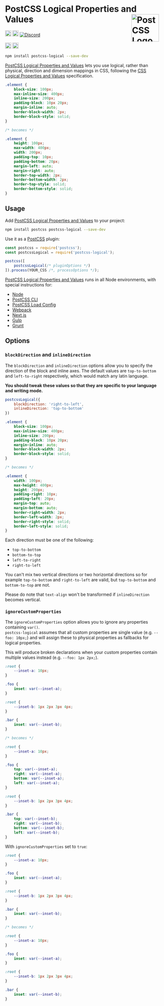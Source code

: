 # PostCSS Logical Properties and Values [<img src="https://postcss.github.io/postcss/logo.svg" alt="PostCSS Logo" width="90" height="90" align="right">][PostCSS]

[<img alt="npm version" src="https://img.shields.io/npm/v/postcss-logical.svg" height="20">][npm-url] [<img alt="Build Status" src="https://github.com/csstools/postcss-plugins/actions/workflows/test.yml/badge.svg?branch=main" height="20">][cli-url] [<img alt="Discord" src="https://shields.io/badge/Discord-5865F2?logo=discord&logoColor=white">][discord]<br><br>[<img alt="Baseline Status" src="https://cssdb.org/images/badges-baseline/logical-properties-and-values.svg" height="20">][css-url] [<img alt="CSS Standard Status" src="https://cssdb.org/images/badges/logical-properties-and-values.svg" height="20">][css-url] 

```bash
npm install postcss-logical --save-dev
```

[PostCSS Logical Properties and Values]  lets you use logical, rather than physical, direction and dimension mappings in CSS, following the [CSS Logical Properties and Values] specification.

```css
.element {
	block-size: 100px;
	max-inline-size: 400px;
	inline-size: 200px;
	padding-block: 10px 20px;
	margin-inline: auto;
	border-block-width: 2px;
	border-block-style: solid;
}

/* becomes */

.element {
	height: 100px;
	max-width: 400px;
	width: 200px;
	padding-top: 10px;
	padding-bottom: 20px;
	margin-left: auto;
	margin-right: auto;
	border-top-width: 2px;
	border-bottom-width: 2px;
	border-top-style: solid;
	border-bottom-style: solid;
}
```

## Usage

Add [PostCSS Logical Properties and Values] to your project:

```bash
npm install postcss postcss-logical --save-dev
```

Use it as a [PostCSS] plugin:

```js
const postcss = require('postcss');
const postcssLogical = require('postcss-logical');

postcss([
	postcssLogical(/* pluginOptions */)
]).process(YOUR_CSS /*, processOptions */);
```

[PostCSS Logical Properties and Values] runs in all Node environments, with special
instructions for:

- [Node](INSTALL.md#node)
- [PostCSS CLI](INSTALL.md#postcss-cli)
- [PostCSS Load Config](INSTALL.md#postcss-load-config)
- [Webpack](INSTALL.md#webpack)
- [Next.js](INSTALL.md#nextjs)
- [Gulp](INSTALL.md#gulp)
- [Grunt](INSTALL.md#grunt)

## Options

### `blockDirection` and `inlineDirection`

The `blockDirection` and `inlineDirection` options allow you to specify the direction of the block and inline axes. The default values are `top-to-bottom` and `left-to-right` respectively, which would match any latin language.

**You should tweak these values so that they are specific to your language and writing mode.**

```js
postcssLogical({
	blockDirection: 'right-to-left',
	inlineDirection: 'top-to-bottom'
})
```

```css
.element {
	block-size: 100px;
	max-inline-size: 400px;
	inline-size: 200px;
	padding-block: 10px 20px;
	margin-inline: auto;
	border-block-width: 2px;
	border-block-style: solid;
}

/* becomes */

.element {
	width: 100px;
	max-height: 400px;
	height: 200px;
	padding-right: 10px;
	padding-left: 20px;
	margin-top: auto;
	margin-bottom: auto;
	border-right-width: 2px;
	border-left-width: 2px;
	border-right-style: solid;
	border-left-style: solid;
}
```

Each direction must be one of the following:

- `top-to-bottom`
- `bottom-to-top`
- `left-to-right`
- `right-to-left`

You can't mix two vertical directions or two horizontal directions so for example `top-to-bottom` and `right-to-left` are valid, but `top-to-bottom` and `bottom-to-top` are not.

Please do note that `text-align` won't be transformed if `inlineDirection` becomes vertical.

### `ignoreCustomProperties`

The `ignoreCustomProperties` option allows you to ignore any properties containing `var()`.  
`postcss-logical` assumes that all custom properties are single value (e.g. `--foo: 10px;`) and will assign these to physical properties as fallbacks for logical properties.  

This will produce broken declarations when your custom properties contain multiple values instead (e.g. `--foo: 1px 2px;`).

```css
:root {
	--inset-a: 10px;
}

.foo {
	inset: var(--inset-a);
}

:root {
	--inset-b: 1px 2px 3px 4px;
}

.bar {
	inset: var(--inset-b);
}

/* becomes */

:root {
	--inset-a: 10px;
}

.foo {
	top: var(--inset-a);
	right: var(--inset-a);
	bottom: var(--inset-a);
	left: var(--inset-a);
}

:root {
	--inset-b: 1px 2px 3px 4px;
}

.bar {
	top: var(--inset-b);
	right: var(--inset-b);
	bottom: var(--inset-b);
	left: var(--inset-b);
}
```

With `ignoreCustomProperties` set to `true`:

```css
:root {
	--inset-a: 10px;
}

.foo {
	inset: var(--inset-a);
}

:root {
	--inset-b: 1px 2px 3px 4px;
}

.bar {
	inset: var(--inset-b);
}

/* becomes */

:root {
	--inset-a: 10px;
}

.foo {
	inset: var(--inset-a);
}

:root {
	--inset-b: 1px 2px 3px 4px;
}

.bar {
	inset: var(--inset-b);
}
```

[cli-url]: https://github.com/csstools/postcss-plugins/actions/workflows/test.yml?query=workflow/test
[css-url]: https://cssdb.org/#logical-properties-and-values
[discord]: https://discord.gg/bUadyRwkJS
[npm-url]: https://www.npmjs.com/package/postcss-logical

[PostCSS]: https://github.com/postcss/postcss
[PostCSS Logical Properties and Values]: https://github.com/csstools/postcss-plugins/tree/main/plugins/postcss-logical
[CSS Logical Properties and Values]: https://www.w3.org/TR/css-logical-1/
